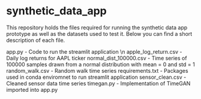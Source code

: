 # synthetic_data_app
This repository holds the files required for running the synthetic data app prototype as well as the datasets used to test it. Below you can find a short description of each file.

app.py - Code to run the streamlit application
\n apple_log_return.csv - Daily log returns for AAPL ticker
normal_dist_100000.csv - Time series of 100000 samples drawn from a normal distribution with mean = 0 and std = 1
random_walk.csv - Random walk time series
requirements.txt - Packages used in conda enviromnet to run streamlit application
sensor_clean.csv - Cleaned sensor data time series
timegan.py - Implementation of TimeGAN imported into app.py



